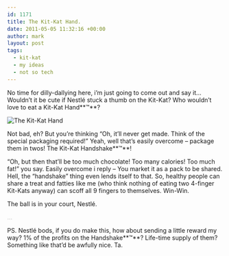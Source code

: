 ```yaml
---
id: 1171
title: The Kit-Kat Hand.
date: 2011-05-05 11:32:16 +00:00
author: mark
layout: post
tags:
  - kit-kat
  - my ideas
  - not so tech
---
```

No time for dilly-dallying here, i&#8217;m just going to come out and say it&#8230; Wouldn&#8217;t it be cute if Nestlé stuck a thumb on the Kit-Kat? Who wouldn&#8217;t love to eat a Kit-Kat Hand**™**?

<img class="aligncenter size-full wp-image-1240" title="The Kit-Kat Hand" src="/images/fromwp/2011/05/kk-hand.jpg" alt="The Kit-Kat Hand" width="560" height="560" srcset="/images/fromwp/2011/05/kk-hand.jpg 560w, /images/fromwp/2011/05/kk-hand-150x150.jpg 150w, /images/fromwp/2011/05/kk-hand-300x300.jpg 300w" sizes="(max-width: 560px) 100vw, 560px" />

Not bad, eh? But you&#8217;re thinking &#8220;Oh, it&#8217;ll never get made. Think of the special packaging required!&#8221; Yeah, well that&#8217;s easily overcome &#8211; package them in twos! The Kit-Kat Handshake**™**!

&#8220;Oh, but then that&#8217;ll be too much chocolate! Too many calories! Too much fat!&#8221; you say. Easily overcome i reply &#8211; You market it as a pack to be shared. Hell, the &#8220;handshake&#8221; thing even lends itself to that. So, healthy people can share a treat and fatties like me (who think nothing of eating two 4-finger Kit-Kats anyway) can scoff all 9 fingers to themselves. Win-Win.

The ball is in your court, Nestlé.

<span style="color: #c0c0c0;">&#8230;</span>

PS. Nestlé bods, if you do make this, how about sending a little reward my way? 1% of the profits on the Handshake**™**? Life-time supply of them? Something like that&#8217;d be awfully nice. Ta.